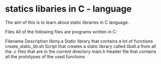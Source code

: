 # statics libaries in C - language
The aim of this is to learn about static libraries in C language.

Files
All of the following files are programs written in C:

Filename	Description
libmy.a	Static library that contains a lot of functions
create_static_lib.sh	Script that creates a static library called liball.a from all the .c files that are in the current directory
main.h	Header file that contains all the prototypes of the used functions
